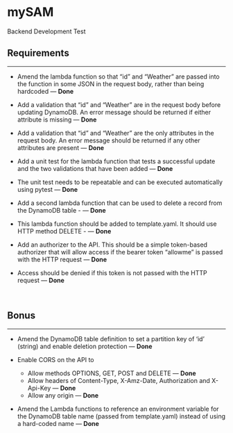 # mySAM
Backend Development Test


## Requirements
---

-	Amend the lambda function so that “id” and “Weather” are passed into the function in some JSON in the request body, rather than being hardcoded — <b>Done</b>

-	Add a validation that “id” and “Weather” are in the request body before updating DynamoDB. An error message should be returned if either attribute is missing  — <b>Done</b>

-	Add a validation that “id” and “Weather” are the only attributes in the request body. An error message should be returned if any other attributes are present  — <b>Done</b>

-	Add a unit test for the lambda function that tests a successful update and the two validations that have been added  — <b>Done</b>

-	The unit test needs to be repeatable and can be executed automatically using pytest  — <b>Done</b>

-	Add a second lambda function that can be used to delete a record from the DynamoDB table -  — <b>Done</b>

-	This lambda function should be added to template.yaml. It should use HTTP method DELETE -  — <b>Done</b>

-	Add an authorizer to the API. This should be a simple token-based authorizer that will allow access if the bearer token “allowme” is passed with the HTTP request  — <b>Done</b>

-	Access should be denied if this token is not passed with the HTTP request  — <b>Done</b>

 
## Bonus
---

-	Amend the DynamoDB table definition to set a partition key of ‘id’ (string) and enable deletion protection  — <b>Done</b>

-	Enable CORS on the API to
    - Allow methods OPTIONS, GET, POST and DELETE  — <b>Done</b>
    - Allow headers of Content-Type, X-Amz-Date, Authorization and X-Api-Key — <b>Done</b>
    - Allow any origin — <b>Done</b>

-	Amend the Lambda functions to reference an environment variable for the DynamoDB table name (passed from template.yaml) instead of using a hard-coded name — <b>Done</b>
